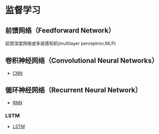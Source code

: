 

# 监督学习

## 前馈网络（Feedforward Network）

前馈深度网络或多层感知机(multilayer perceptron,MLP)

## 卷积神经网络（Convolutional Neural Networks）

- [CNN](cnn.md)

## 循环神经网络（Recurrent Neural Network）

- [RNN](rnn.md)

### LSTM

- [LSTM](lstm.md)